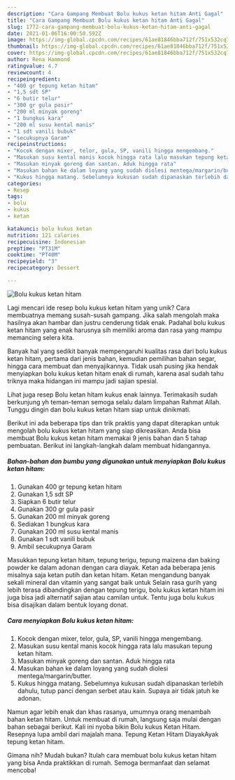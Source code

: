 ```yaml
---
description: "Cara Gampang Membuat Bolu kukus ketan hitam Anti Gagal"
title: "Cara Gampang Membuat Bolu kukus ketan hitam Anti Gagal"
slug: 1772-cara-gampang-membuat-bolu-kukus-ketan-hitam-anti-gagal
date: 2021-01-06T16:00:50.592Z
image: https://img-global.cpcdn.com/recipes/61ae81846bba712f/751x532cq70/bolu-kukus-ketan-hitam-foto-resep-utama.jpg
thumbnail: https://img-global.cpcdn.com/recipes/61ae81846bba712f/751x532cq70/bolu-kukus-ketan-hitam-foto-resep-utama.jpg
cover: https://img-global.cpcdn.com/recipes/61ae81846bba712f/751x532cq70/bolu-kukus-ketan-hitam-foto-resep-utama.jpg
author: Rena Hammond
ratingvalue: 4.7
reviewcount: 4
recipeingredient:
- "400 gr tepung ketan hitam"
- "1,5 sdt SP"
- "6 butir telur"
- "300 gr gula pasir"
- "200 ml minyak goreng"
- "1 bungkus kara"
- "200 ml susu kental manis"
- "1 sdt vanili bubuk"
- "secukupnya Garam"
recipeinstructions:
- "Kocok dengan mixer, telor, gula, SP, vanili hingga mengembang."
- "Masukan susu kental manis kocok hingga rata lalu masukan tepung ketan hitam."
- "Masukan minyak goreng dan santan. Aduk hingga rata"
- "Masukan bahan ke dalam loyang yang sudah diolesi mentega/margarin/butter."
- "Kukus hingga matang. Sebelumnya kukusan sudah dipanaskan terlebih dahulu, tutup panci dengan serbet atau kain. Supaya air tidak jatuh ke adonan."
categories:
- Resep
tags:
- bolu
- kukus
- ketan

katakunci: bolu kukus ketan 
nutrition: 121 calories
recipecuisine: Indonesian
preptime: "PT31M"
cooktime: "PT40M"
recipeyield: "3"
recipecategory: Dessert

---
```



![Bolu kukus ketan hitam](https://img-global.cpcdn.com/recipes/61ae81846bba712f/751x532cq70/bolu-kukus-ketan-hitam-foto-resep-utama.jpg)

Lagi mencari ide resep bolu kukus ketan hitam yang unik? Cara membuatnya memang susah-susah gampang. Jika salah mengolah maka hasilnya akan hambar dan justru cenderung tidak enak. Padahal bolu kukus ketan hitam yang enak harusnya sih memiliki aroma dan rasa yang mampu memancing selera kita.

Banyak hal yang sedikit banyak mempengaruhi kualitas rasa dari bolu kukus ketan hitam, pertama dari jenis bahan, kemudian pemilihan bahan segar, hingga cara membuat dan menyajikannya. Tidak usah pusing jika hendak menyiapkan bolu kukus ketan hitam enak di rumah, karena asal sudah tahu triknya maka hidangan ini mampu jadi sajian spesial.

Lihat juga resep Bolu ketan hitam kukus enak lainnya. Terimakasih sudah berkunjung yh teman-teman semoga selalu dalam limpahan Rahmat Allah. Tunggu dingin dan bolu kukus ketan hitam siap untuk dinikmati.


Berikut ini ada beberapa tips dan trik praktis yang dapat diterapkan untuk mengolah bolu kukus ketan hitam yang siap dikreasikan. Anda bisa membuat Bolu kukus ketan hitam memakai 9 jenis bahan dan 5 tahap pembuatan. Berikut ini langkah-langkah dalam membuat hidangannya.

<!--inarticleads1-->

##### Bahan-bahan dan bumbu yang digunakan untuk menyiapkan Bolu kukus ketan hitam:

1. Gunakan 400 gr tepung ketan hitam
1. Gunakan 1,5 sdt SP
1. Siapkan 6 butir telur
1. Gunakan 300 gr gula pasir
1. Gunakan 200 ml minyak goreng
1. Sediakan 1 bungkus kara
1. Gunakan 200 ml susu kental manis
1. Gunakan 1 sdt vanili bubuk
1. Ambil secukupnya Garam


Masukkan tepung ketan hitam, tepung terigu, tepung maizena dan baking powder ke dalam adonan dengan cara diayak. Ketan ada beberapa jenis misalnya saja ketan putih dan ketan hitam. Ketan mengandung banyak sekali mineral dan vitamin yang sangat baik untuk Selain rasa gurih yang lebih terasa dibandingkan dengan tepung terigu, bolu kukus ketan hitam ini juga bisa jadi alternatif sajian atau camilan untuk. Tentu juga bolu kukus bisa disajikan dalam bentuk loyang donat. 

<!--inarticleads2-->

##### Cara menyiapkan Bolu kukus ketan hitam:

1. Kocok dengan mixer, telor, gula, SP, vanili hingga mengembang.
1. Masukan susu kental manis kocok hingga rata lalu masukan tepung ketan hitam.
1. Masukan minyak goreng dan santan. Aduk hingga rata
1. Masukan bahan ke dalam loyang yang sudah diolesi mentega/margarin/butter.
1. Kukus hingga matang. Sebelumnya kukusan sudah dipanaskan terlebih dahulu, tutup panci dengan serbet atau kain. Supaya air tidak jatuh ke adonan.


Namun agar lebih enak dan khas rasanya, umumnya orang menambah bahan ketan hitam. Untuk membuat di rumah, langsung saja mulai dengan bahan sebagai berikut. Kali ini nyoba bikin Bolu kukus Ketan Hitam. Resepnya lupa ambil dari majalah mana. Tepung Ketan Hitam DiayakAyak tepung ketan hitam. 

Gimana nih? Mudah bukan? Itulah cara membuat bolu kukus ketan hitam yang bisa Anda praktikkan di rumah. Semoga bermanfaat dan selamat mencoba!
